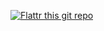 [![Flattr this git repo](http://api.flattr.com/button/flattr-badge-large.png)](https://flattr.com/submit/auto?user_id=Okumura&url=https://github.com/ckorn/PlayDeb&title=PlayDeb&language=&tags=github&category=software)
